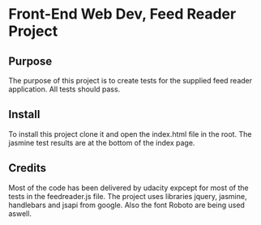 # Front-End Web Dev, Feed Reader Project

## Purpose
The purpose of this project is to create tests for the supplied feed reader application. All tests should pass.

## Install
To install this project clone it and open the index.html file in the root. The jasmine test results are at the bottom of the index page.

## Credits
Most of the code has been delivered by udacity expcept for most of the tests in the feedreader.js file. The project uses libraries jquery, jasmine, handlebars and jsapi from google. Also the font Roboto are being used aswell.